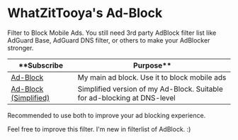 # WhatZitTooya's Ad-Block
Filter to Block Mobile Ads. You still need 3rd party AdBlock filter list like AdGuard Base, AdGuard DNS filter, or others to make your AdBlocker stronger. 

**Subscribe | Purpose**
------------ | -------------
[Ad-Block](https://raw.githubusercontent.com/What-Zit-Tooya/Ad-Block/main/Ad-Block.txt) | My main ad block. Use it to block mobile ads
[Ad-Block (Simplified)](https://raw.githubusercontent.com/What-Zit-Tooya/Ad-Block/main/Ad-Block-Simplified.txt) | Simplified version of my Ad-Block. Suitable for ad-blocking at DNS-level

Recommended to use both to improve your ad blocking experience.

Feel free to improve this filter. I'm new in filterlist of AdBlock. :)
